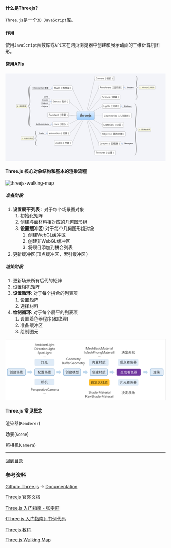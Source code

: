 #### 什么是Threejs?

`Three.js`是一个`3D JavaScript`库。

#### 作用

使用`JavaScript`函数库或`API`来在网页浏览器中创建和展示动画的三维计算机图形。

#### 常用APIs

![threejs-apis](./images/threejs-api.png)

#### Three.js 核心对象结构和基本的渲染流程

![threejs-walking-map](./images/threejs-walking-map.gif)

##### **准备阶段**

1. **设置展平列表**：对于每个场景图对象
   1. 初始化矩阵
   2. 创建与面材料相对应的几何图形组
   3. **设置缓冲区**: 对于每个几何图形组对象
      1. 创建WebGL缓冲区
      2. 创建非WebGL缓冲区
      3. 将项目添加到拼合列表
2. 更新缓冲区(顶点缓冲区，索引缓冲区）

##### **渲染阶段**

1. 更新场景所有后代的矩阵
2. 设置相机矩阵
3. **设置循环**: 对于每个拼合的列表项
   1. 设置矩阵
   2. 选择材料
4. **绘制循环**: 对于每个展平的列表项
   1. 设置着色器程序(和纹理)
   2. 准备缓冲区
   3. 绘制图元

![threejs-create-process.png](./images/threejs-create-process.png)



#### Three.js 常见概念

渲染器(`Renderer`)

场景(`Scene`)

照相机(`Camera`)

---

[回到目录](#目录)

### 参考资料

[Github: Three.js](https://github.com/mrdoob/three.js) -> [Documentation](https://threejs.org/)

[Threejs 官网文档](https://threejs.org/docs/)

[Three.js 入门指南 - 张雯莉](https://read.douban.com/reader/ebook/7412854/)

[《Three.js 入门指南》书例代码 ](https://github.com/Ovilia/ThreeExample.js)

[Threejs 教程](https://teakki.com/p/58a3ef1bf0d40775548c908f)

[Three.js Walking Map](http://ushiroad.com/3j/)

